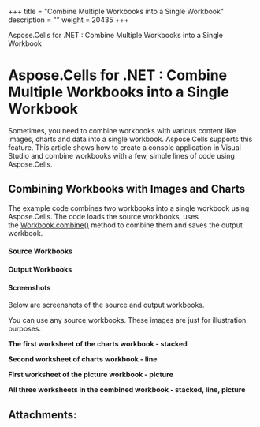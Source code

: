 +++
title = "Combine Multiple Workbooks into a Single Workbook" 
description = "" 
weight = 20435 
+++

Aspose.Cells for .NET : Combine Multiple Workbooks into a Single Workbook  

# Aspose.Cells for .NET : Combine Multiple Workbooks into a Single Workbook


Sometimes, you need to combine workbooks with various content like images, charts and data into a single workbook. Aspose.Cells supports this feature. This article shows how to create a console application in Visual Studio and combine workbooks with a few, simple lines of code using Aspose.Cells.

## Combining Workbooks with Images and Charts

The example code combines two workbooks into a single workbook using Aspose.Cells. The code loads the source workbooks, uses the [Workbook.combine()](https://apireference.aspose.com/net/cells/aspose.cells/workbook/methods/combine) method to combine them and saves the output workbook.

#### Source Workbooks


#### Output Workbooks


#### Screenshots

Below are screenshots of the source and output workbooks.

You can use any source workbooks. These images are just for illustration purposes.

**The first worksheet of the charts workbook - stacked**  

**Second worksheet of charts workbook - line**  

**First worksheet of the picture workbook - picture**  

**All three worksheets in the combined workbook - stacked, line, picture**  

## Attachments:


